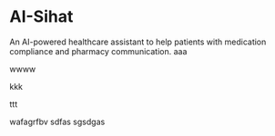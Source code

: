 # AI-Sihat
An AI-powered healthcare assistant to help patients with medication compliance and pharmacy communication.
aaa


wwww

kkk


ttt


wafagrfbv sdfas sgsdgas